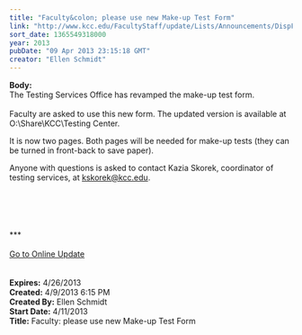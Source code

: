 ```yaml
---
title: "Faculty&colon; please use new Make-up Test Form"
link: "http://www.kcc.edu/FacultyStaff/update/Lists/Announcements/DispForm.aspx?ID=1062"
sort_date: 1365549318000
year: 2013
pubDate: "09 Apr 2013 23:15:18 GMT"
creator: "Ellen Schmidt"
---
```


<div><b>Body:</b> <div class="ExternalClass1FF495668E964A6DABC28446BBFE5E32">
<div>The Testing Services Office has revamped the make-up test form.</div>
<div> </div>
<div>Faculty are asked to use this new form. The updated version is available at O:\Share\KCC\Testing Center.</div>
<p>It is now two pages. Both pages will be needed for make-up tests (they can be turned in front-back to save paper). </p>
<div>Anyone with questions is asked to contact Kazia Skorek, coordinator of testing services, at <a href="mailto:kskorek@kcc.edu">kskorek@kcc.edu</a>.</div>
<div> </div>
<div> </div>
<div> </div>
<div>
<div>
<div>
<div><br />
<div>
<div> </div>
<div>
<div>
<div>***</div>
<div> </div>
<div><a href="/FacultyStaff/update/Pages/dailyupdate.aspx">Go to Online Update</a></div>
<div> </div></div></div></div></div><br /></div></div></div></div></div>
<div><b>Expires:</b> 4/26/2013</div>
<div><b>Created:</b> 4/9/2013 6:15 PM</div>
<div><b>Created By:</b> Ellen Schmidt</div>
<div><b>Start Date:</b> 4/11/2013</div>
<div><b>Title:</b> Faculty: please use new Make-up Test Form</div>
